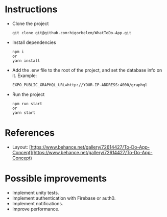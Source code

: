 # Instructions
* Clone the project
	```
	git clone git@github.com:higorbelem/WhatToDo-App.git
	```
	
* Install dependencies
	```
	npm i 
	or 
	yarn install
	```

*   Add the .env file to the root of the project, and set the database info on it. Example:
	```
	EXPO_PUBLIC_GRAPHQL_URL=http://YOUR-IP-ADDRESS:4000/graphql
	```
    
* Run the project
	```
	npm run start 
	or 
	yarn start
	```

# References
* Layout: [https://www.behance.net/gallery/72614427/To-Do-App-Concept](https://www.behance.net/gallery/72614427/To-Do-App-Concept)

# Possible improvements
    
* Implement unity tests.
* Implement authentication with Firebase or auth0.
* Implement notifications.
* Improve performance.
